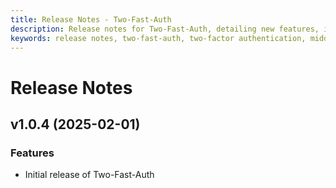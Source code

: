 ```yaml
---
title: Release Notes - Two-Fast-Auth
description: Release notes for Two-Fast-Auth, detailing new features, improvements, and bug fixes
keywords: release notes, two-fast-auth, two-factor authentication, middleware, api security
---
```


# Release Notes

## v1.0.4 (2025-02-01)

### Features
- Initial release of Two-Fast-Auth
